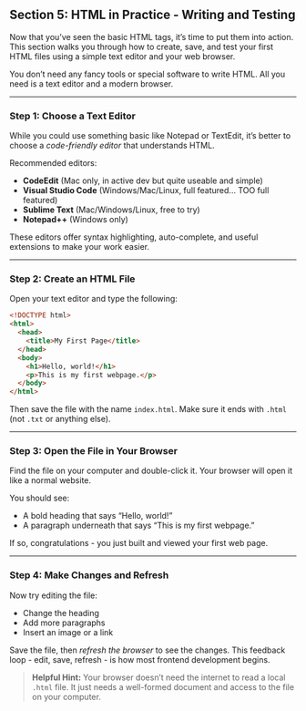 ## Section 5: HTML in Practice - Writing and Testing

Now that you’ve seen the basic HTML tags, it’s time to put them into action.
This section walks you through how to create, save, and test your first HTML
files using a simple text editor and your web browser.

You don’t need any fancy tools or special software to write HTML. All you need
is a text editor and a modern browser.

---

### Step 1: Choose a Text Editor

While you could use something basic like Notepad or TextEdit, it’s better to
choose a _code-friendly editor_ that understands HTML.

Recommended editors:

* **CodeEdit** (Mac only, in active dev but quite useable and simple)
* **Visual Studio Code** (Windows/Mac/Linux, full featured... TOO full featured)
* **Sublime Text** (Mac/Windows/Linux, free to try)
* **Notepad++** (Windows only)

These editors offer syntax highlighting, auto-complete, and useful extensions
to make your work easier.

---

### Step 2: Create an HTML File

Open your text editor and type the following:

```html
<!DOCTYPE html>
<html>
  <head>
    <title>My First Page</title>
  </head>
  <body>
    <h1>Hello, world!</h1>
    <p>This is my first webpage.</p>
  </body>
</html>
```

Then save the file with the name `index.html`. Make sure it ends with `.html`
(not `.txt` or anything else).

---

### Step 3: Open the File in Your Browser

Find the file on your computer and double-click it. Your browser will open it
like a normal website.

You should see:

* A bold heading that says “Hello, world!”
* A paragraph underneath that says “This is my first webpage.”

If so, congratulations - you just built and viewed your first web page.

---

### Step 4: Make Changes and Refresh

Now try editing the file:

* Change the heading
* Add more paragraphs
* Insert an image or a link

Save the file, then _refresh the browser_ to see the changes. This feedback
loop - edit, save, refresh - is how most frontend development begins.

> **Helpful Hint:**
> Your browser doesn’t need the internet to read a local `.html` file. It just
> needs a well-formed document and access to the file on your computer.

